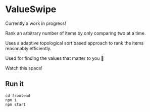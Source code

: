 # ValueSwipe

Currently a work in progress!

Rank an arbitrary number of items by only comparing two at a time.

Uses a adaptive topological sort based approach to rank the items reasonably efficiently.

Used for finding the values that matter to you 🍃

Watch this space!

## Run it

```
cd frontend
npm i
npm start
```
